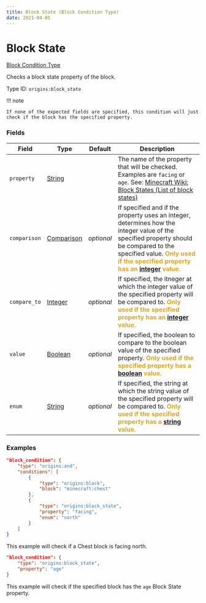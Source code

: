 ```yaml
---
title: Block State (Block Condition Type)
date: 2021-04-05
---
```


# Block State

[Block Condition Type](../block_condition_types.md)

Checks a block state property of the block.

Type ID: `origins:block_state`


!!! note

    If none of the expected fields are specified, this condition will just check if the block has the specified property.


### Fields

Field  | Type | Default | Description
-------|------|---------|-------------
`property` | [String](../data_types/string.md) | | The name of the property that will be checked. Examples are `facing` or `age`. See: [Minecraft Wiki: Block States (List of block states)](https://minecraft.wiki/w/Block_states#List_of_block_states)
`comparison` | [Comparison](../data_types/comparison.md) | _optional_ | If specified and if the property uses an integer, determines how the integer value of the specified property should be compared to the specified value. <span style="color: goldenrod;"><b>Only used if the specified property has an [integer](../data_types/integer.md) value.</b></span>
`compare_to` | [Integer](../data_types/integer.md) | _optional_ | If specified, the itneger at which the integer value of the specified property will be compared to. <span style="color: goldenrod;"><b>Only used if the specified property has an [integer](../data_types/integer.md) value.</b></span>
`value` | [Boolean](../data_types/boolean.md) | _optional_ | If specified, the boolean to compare to the boolean value of the specified property. <span style="color: goldenrod;"><b>Only used if the specified property has a [boolean](../data_types/boolean.md) value.</b></span>
`enum` | [String](../data_types//string.md) | _optional_ | If specified, the string at which the string value of the specified property will be compared to. <span style="color: goldenrod;"><b>Only used if the specified property has a [string](../data_types/string.md) value.</b></span>


### Examples

```json
"block_condition": {
    "type": "origins:and",
    "conditions": [
        {
            "type": "origins:block",
            "block": "minecraft:chest"
        },
        {
            "type": "origins:block_state",
            "property": "facing",
            "enum": "north"
        }
    ]
}
```

This example will check if a Chest block is facing north.

```json
"block_condition": {
	"type": "origins:block_state",
	"property": "age"
}
```

This example will check if the specified block has the `age` Block State property.
